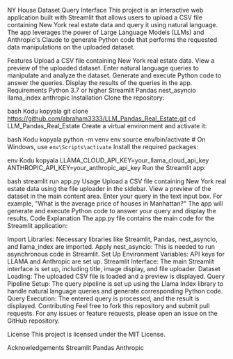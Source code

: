NY House Dataset Query Interface
This project is an interactive web application built with Streamlit that allows users to upload a CSV file containing New York real estate data and query it using natural language. The app leverages the power of Large Language Models (LLMs) and Anthropic's Claude to generate Python code that performs the requested data manipulations on the uploaded dataset.

Features
Upload a CSV file containing New York real estate data.
View a preview of the uploaded dataset.
Enter natural language queries to manipulate and analyze the dataset.
Generate and execute Python code to answer the queries.
Display the results of the queries in the app.
Requirements
Python 3.7 or higher
Streamlit
Pandas
nest_asyncio
llama_index
anthropic
Installation
Clone the repository:

bash
Kodu kopyala
git clone https://github.com/abraham3333/LLM_Pandas_Real_Estate.git
cd LLM_Pandas_Real_Estate
Create a virtual environment and activate it:

bash
Kodu kopyala
python -m venv env
source env/bin/activate   # On Windows, use `env\Scripts\activate`
Install the required packages:


env
Kodu kopyala
LLAMA_CLOUD_API_KEY=your_llama_cloud_api_key
ANTHROPIC_API_KEY=your_anthropic_api_key
Run the Streamlit app:

bash
streamlit run app.py
Usage
Upload a CSV file containing New York real estate data using the file uploader in the sidebar.
View a preview of the dataset in the main content area.
Enter your query in the text input box. For example, "What is the average price of houses in Manhattan?"
The app will generate and execute Python code to answer your query and display the results.
Code Explanation
The app.py file contains the main code for the Streamlit application:

Import Libraries: Necessary libraries like Streamlit, Pandas, nest_asyncio, and llama_index are imported.
Apply nest_asyncio: This is needed to run asynchronous code in Streamlit.
Set Up Environment Variables: API keys for LLAMA and Anthropic are set up.
Streamlit Interface: The main Streamlit interface is set up, including title, image display, and file uploader.
Dataset Loading: The uploaded CSV file is loaded and a preview is displayed.
Query Pipeline Setup: The query pipeline is set up using the Llama Index library to handle natural language queries and generate corresponding Python code.
Query Execution: The entered query is processed, and the result is displayed.
Contributing
Feel free to fork this repository and submit pull requests. For any issues or feature requests, please open an issue on the GitHub repository.

License
This project is licensed under the MIT License.

Acknowledgements
Streamlit
Pandas
Anthropic
